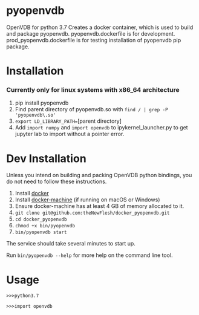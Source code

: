 # pyopenvdb
OpenVDB for python 3.7
Creates a docker container, which is used to build and package pyopenvdb.
pyopenvdb.dockerfile is for development.
prod_pyopenvdb.dockerfile is for testing installation of pyopenvdb pip package.

# Installation
### Currently only for linux systems with x86_64 architecture
1. pip install pyopenvdb
2. Find parent directory of pyopenvdb.so with `find / | grep -P 'pyopenvdb\.so'`
3. `export LD_LIBRARY_PATH=`[parent directory]
4. Add `import numpy` and `import openvdb` to ipykernel_launcher.py to get
   jupyter lab to import without a pointer error.

# Dev Installation
Unless you intend on building and packing OpenVDB python bindings, you do not
need to follow these instructions.
1. Install [docker](https://docs.docker.com/v17.09/engine/installation)
2. Install [docker-machine](https://docs.docker.com/machine/install-machine) (if running on macOS or Windows)
3. Ensure docker-machine has at least 4 GB of memory allocated to it.
4. `git clone git@github.com:theNewFlesh/docker_pyopenvdb.git`
5. `cd docker_pyopenvdb`
6. `chmod +x bin/pyopenvdb`
7. `bin/pyopenvdb start`

The service should take several minutes to start up.

Run `bin/pyopenvdb --help` for more help on the command line tool.

# Usage
`>>>python3.7`

`>>>import openvdb`

